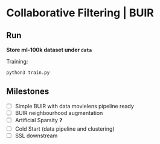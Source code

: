 # Collaborative Filtering | BUIR

## Run

**Store ml-100k dataset under `data`**

Training:

```bash
python3 train.py
```

## Milestones

- [ ] Simple BUIR with data movielens pipeline ready
- [ ] BUIR neighbourhood augmentation
- [ ] Artificial Sparsity ❓
- [ ] Cold Start (data pipeline and clustering)
- [ ] SSL downstream
